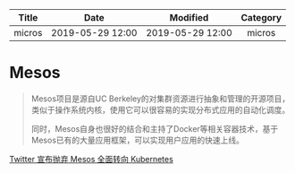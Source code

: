 | Title                | Date             | Modified         | Category          |
|:--------------------:|:----------------:|:----------------:|:-----------------:|
| micros              | 2019-05-29 12:00 | 2019-05-29 12:00 | micros            |



# Mesos


> Mesos项目是源自UC Berkeley的对集群资源进行抽象和管理的开源项目，类似于操作系统内核，使用它可以很容易的实现分布式应用的自动化调度。
> 
> 同时，Mesos自身也很好的结合和主持了Docker等相关容器技术，基于Mesos已有的大量应用框架，可以实现用户应用的快速上线。




[Twitter 宣布抛弃 Mesos 全面转向 Kubernetes](https://mp.weixin.qq.com/s/5S_lXr5wuszoHHIK0iQKsA)
